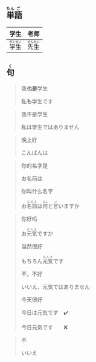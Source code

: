 ## <ruby><rb>単</rb><rt>たん</rt></ruby><ruby><rb>語</rb><rt>ご</rt></ruby>

| 学生                                        | 老师                                        |
| ------------------------------------------- | ------------------------------------------- |
| <ruby>学<rt>がく</rt>生<rt>せい</rt></ruby> | <ruby>先<rt>せん</rt>生<rt>せい</rt></ruby> |

## <ruby><rb>句</rb><rt>く</rt></ruby>

> 我**也是**学生
> 
> 私**も**学生です

> 我不是学生
> 
> 私は学生ではありません

> 晚上好
> 
> こんばんは

> 你的名字是
> 
> お名前は
> 
> 你叫什么名字
> 
> お<ruby><rb>名前</rb><rt>なまえ</rt></ruby>は<ruby><rb>何</rb><rt>なん</rt></ruby>と<ruby><rb>言</rb><rt>い</rt></ruby>いますか

> 你好吗
> 
> お<ruby><rb>元気</rb><rt>げんき</rt></ruby>ですか
> 
> 当然很好
> 
> もちろん<ruby><rb>元気</rb><rt>げんき</rt></ruby>です
> 
> 不，不好
> 
> いいえ、元気ではありません
> 
> 今天很好
> 
> 今日は元気です　✔️
> 
> 今日元気です　　❌

> 不
> 
> いいえ